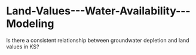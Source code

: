 # Land-Values---Water-Availability---Modeling
Is there a consistent relationship between groundwater depletion and land values in KS?
